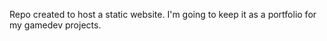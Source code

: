 Repo created to host a static website. I'm going to keep it as a portfolio for my gamedev projects.
